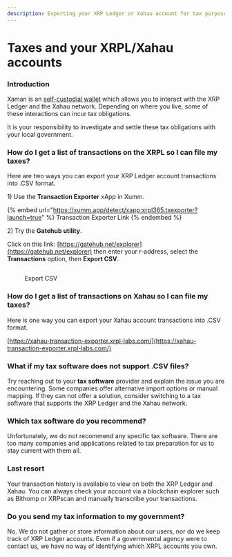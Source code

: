 ```yaml
---
description: Exporting your XRP Ledger or Xahau account for tax purposes
---
```


# Taxes and your XRPL/Xahau accounts

### **Introduction**

Xaman is an [self-custodial wallet](../getting-started-with-xaman/what-is-xumm/understanding-self-custody.md) which allows you to interact with the XRP Ledger and the Xahau network. Depending on where you live, some of these interactions can incur tax obligations.

It is your responsibility to investigate and settle these tax obligations with your local government.

### **How do I get a list of transactions on the XRPL so I can file my taxes?**

Here are two ways you can export your XRP Ledger account transactions into .CSV format.&#x20;

1\) Use the **Transaction Exporter** xApp in Xumm.

{% embed url="https://xumm.app/detect/xapp:xrpl365.txexporter?launch=true" %}
Transaction Exporter Link
{% endembed %}

2\) Try the **Gatehub utility**.

Click on this link: [https://gatehub.net/explorer](https://gatehub.net/explorer) then enter your r-address, select the **Transactions** option, then **Export CSV**.

<figure><img src="../.gitbook/assets/Export CSV (1).png" alt=""><figcaption><p>Export CSV</p></figcaption></figure>

### **How do I get a list of transactions on Xahau so I can file my taxes?**

Here is one way you can export your Xahau account transactions into .CSV format.&#x20;

[https://xahau-transaction-exporter.xrpl-labs.com/](https://xahau-transaction-exporter.xrpl-labs.com/)

### **What if my tax software does not support .CSV files?**

Try reaching out to your **tax software** provider and explain the issue you are encountering. Some companies offer alternative import options or manual mapping. If they can not offer a solution, consider switching to a tax software that supports the XRP Ledger and the Xahau network.&#x20;

### **Which tax software do you recommend?**

Unfortunately, we do not recommend any specific tax software. There are too many companies and applications related to tax preparation for us to stay current with them all.

### **Last resort**

Your transaction history is available to view on both the XRP Ledger and Xahau. You can always check your account via a blockchain explorer such as Bithomp or XRPscan and manually transcribe your transactions.

### **Do you send my tax information to my government?**

No. We do not gather or store information about our users, nor do we keep track of XRP Ledger accounts. Even if a governmental agency were to contact us, we have no way of identifying which XRPL accounts you own.&#x20;

